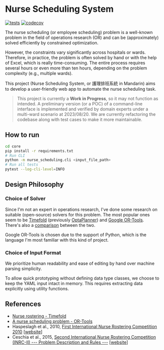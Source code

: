 # Nurse Scheduling System

[![tests](https://img.shields.io/github/actions/workflow/status/j3soon/nurse-scheduling/test-core.yaml?label=tests)](https://github.com/j3soon/nurse-scheduling/actions/workflows/test-core.yaml)
[![codecov](https://codecov.io/github/j3soon/nurse-scheduling/graph/badge.svg?token=DPOvtAW1k2)](https://codecov.io/github/j3soon/nurse-scheduling)

The nurse scheduling (or employee scheduling) problem is a well-known problem in the field of operations research (OR) and can be (approximately) solved efficiently by constrained optimization.

However, the constraints vary significantly across hospitals or wards. Therefore, in practice, the problem is often solved by hand or with the help of Excel, which is really time-consuming. The entire process requires several hours or even more than ten hours, depending on the problem complexity (e.g., multiple wards).

This project (Nurse Scheduling System, or 護理排班系統 in Mandarin) aims to develop a user-friendly web app to automate the nurse scheduling task.

> This project is currently a **Work in Progress**, so it may not function as intended. A preliminary version (or a POC) of a command-line interface is implemented and verified by domain experts under a multi-ward scenario at 2023/08/20. We are currently refactoring the codebase along with test cases to make it more maintainable.

## How to run

```sh
cd core
pip install -r requirements.txt
# Run CLI
python -m nurse_scheduling.cli <input_file_path>
# Run all tests
pytest --log-cli-level=INFO
```

## Design Philosophy

### Choice of Solver

Since I'm not an expert in operations research, I've done some research on suitable (open-source) solvers for this problem. The most popular ones seem to be [Timefold](https://github.com/TimefoldAI/timefold-solver) (previously [OptaPlanner](https://github.com/kiegroup/optaplanner)) and [Google OR-Tools](https://github.com/google/or-tools). There's also a [comparison](https://www.optaplanner.org/competitor/or-tools.html) between the two.

Google OR-Tools is chosen due to the support of Python, which is the language I'm most familiar with this kind of project.

### Choice of Input Format

We prioritize human readability and ease of editing by hand over machine parsing simplicity.

To allow quick prototyping without defining data type classes, we choose to keep the YAML input intact in memory. This requires extracting data explicitly using utility functions.

<!-- TODO: Compare with INRC format and describe the differences and rationale) -->

## References

- [Nurse rostering - Timefold](https://timefold.ai/docs/timefold-solver/latest/use-cases-and-examples/nurse-rostering/nurse-rostering.html)
- [A nurse scheduling problem - OR-Tools](https://developers.google.com/optimization/scheduling/employee_scheduling#a_nurse_scheduling_problem)
- Haspeslagh et al., 2010, [First International Nurse Rostering Competition 2010](https://nrpcompetition.kuleuven-kulak.be/wp-content/uploads/2020/06/nrpcompetition_description.pdf) [[website](https://nrpcompetition.kuleuven-kulak.be/)]
- Ceschia et al., 2015, [Second International Nurse Rostering Competition (INRC-II) --- Problem Description and Rules ---](https://arxiv.org/abs/1501.04177) [[website](https://mobiz.vives.be/inrc2/)]
